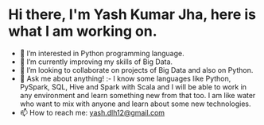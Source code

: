 # Hi there, I'm Yash Kumar Jha, here is what I am working on.
- 👀 I’m interested in Python programming language.
- 🌱 I’m currently improving my skills of Big Data.
- 💞️ I’m looking to collaborate on projects of Big Data and also on Python.
- 💬 Ask me about anything! :- I know some languages like Python, PySpark, SQL, Hive and Spark with Scala and I will be able to work in any environment and learn something new from that too. I am like water who want to mix with anyone and learn about some new technologies. 
- 📫 How to reach me: yash.dlh12@gmail.com

<!---
yashkumarjha/yashkumarjha is a ✨ special ✨ repository because its `README.md` (this file) appears on your GitHub profile.
You can click the Preview link to take a look at your changes.
--->
